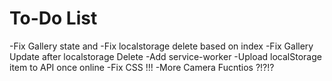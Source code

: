# To-Do List

-Fix Gallery state and
-Fix localstorage delete based on index
-Fix Gallery Update after localstorage Delete
-Add service-worker
-Upload localStorage item to API once online
-Fix CSS !!!
-More Camera Fucntios ?!?!?

